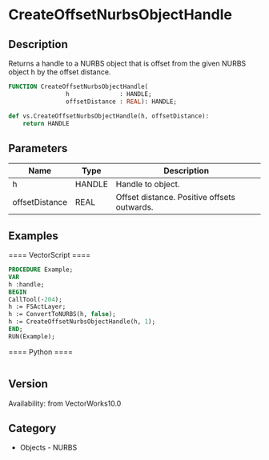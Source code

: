# CreateOffsetNurbsObjectHandle

## Description
Returns a handle to a NURBS object that is offset from the given NURBS object h by the offset distance.

```pascal
FUNCTION CreateOffsetNurbsObjectHandle(
				h              : HANDLE;
				offsetDistance : REAL): HANDLE;
```

```python
def vs.CreateOffsetNurbsObjectHandle(h, offsetDistance):
    return HANDLE
```

## Parameters
|Name|Type|Description|
|---|---|---|
|h|HANDLE|Handle to object.|
|offsetDistance|REAL|Offset distance. Positive offsets outwards.|

## Examples
==== VectorScript ====
```pascal
PROCEDURE Example;
VAR
h :handle;
BEGIN
CallTool(-204);
h := FSActLayer;
h := ConvertToNURBS(h, false);
h := CreateOffsetNurbsObjectHandle(h, 1);
END;
RUN(Example);
```
==== Python ====
```python

```

## Version
Availability: from VectorWorks10.0

## Category
* Objects - NURBS

